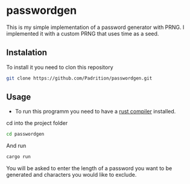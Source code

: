 # passwordgen

This is my simple implementation of a password generator with PRNG.
I implemented it with a custom PRNG that uses time as a seed.

## Instalation 
To install it you need to clon this repository
```bash
git clone https://github.com/Padrition/passwordgen.git
```

## Usage 
* To run this programm you need to have a [rust compiler](#https://www.rust-lang.org/learn/get-started) installed.

cd into the project folder 
```bash
cd passwordgen
```
And run
```bash
cargo run
```

You will be asked to enter the length of a password you want to be generated and characters you would like to exclude.
